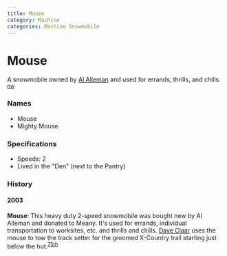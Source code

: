```yaml
---
title: Mouse
category: Machine
categories: Machine Snowmobile
---
```

# Mouse

A snowmobile owned by [Al Alleman](Al-Alleman) and used for errands, thrills, and chills. <sup>[nw][]</sup>

### Names

- Mouse
- Mighty Mouse

### Specifications
- Speeds: 2
- Lived in the "Den" (next to the Pantry)

### History
#### 2003

**Mouse**: This heavy duty 2-speed snowmobile was bought new by Al Alleman and donated to Meany. It's used for errands, individual transportation to worksites, etc. and thrills and chills. [Dave Claar](Dave-Claar) uses the mouse to tow the track setter for the groomed X-Country trail starting just below the hut.<sup>[75th][]</sup>

[75th]: Anniversary#75th
[nw]: Names-Walt "Meany Names by Walter Little, 1984"

